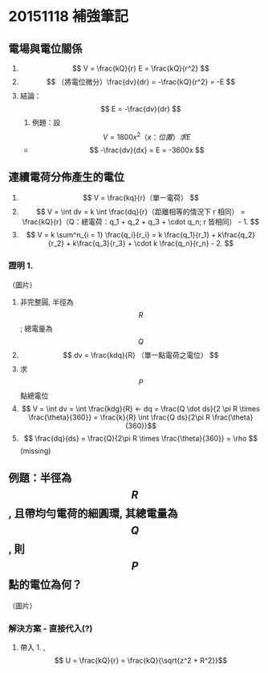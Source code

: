 # 20151118 補強筆記
## 電場與電位關係
1. $$ V = \frac{kQ}{r} E = \frac{kQ}{r^2} $$
1. $$ （將電位微分）\frac{dv}{dr} = -\frac{kQ}{r^2} = -E $$
1. 結論：$$ E = -\frac{dv}{dr} $$
    1. 例題：設 $$ V = 1800x^2 （x：位置） 求 E $$
    * $$ -\frac{dv}{dx} = E  = -3600x $$

## 連續電荷分佈產生的電位
1. $$ V = \frac{kq}{r}（單一電荷） $$
2. $$ V = \int dv = k \int \frac{dq}{r}（距離相等的情況下 r 相同） = \frac{kQ}{r}（Q：總電荷：q_1 + q_2 + q_3 + \cdot q_n; r 皆相同） - 1.  $$
3. $$ V = k \sum^n_{i = 1} \frac{q_i}{r_i} = k \frac{q_1}{r_1} + k\frac{q_2}{r_2} + k\frac{q_3}{r_3} + \cdot k \frac{q_n}{r_n} - 2. $$

### 證明 1.
（圖片）
1. 非完整圓, 半徑為 $$ R $$ ; 總電量為 $$ Q $$
2. $$ dv = \frac{kdq}{R} （單一點電荷之電位） $$
3. 求 $$ P $$ 點總電位
4. $$ V = \int dv = \int \frac{kdg}{R} <- dq = \frac{Q \dot ds}{2 \pi R \times \frac{\theta}{360}} = \frac{k}{R} \int \frac{Q ds}{2\pi R \frac{\theta}{360}}$$
5. $$ \frac{dq}{ds} = \frac{Q}{2\pi R \times \frac{\theta}{360}} = \rho $$
(missing)

## 例題：半徑為 $$ R $$, 且帶均勻電荷的細圓環, 其總電量為 $$ Q $$, 則 $$ P $$ 點的電位為何？
（圖片）

### 解決方案 - 直接代入(?)
1. 帶入 1. , $$ U = \frac{kQ}{r} = \frac{kQ}{\sqrt{z^2 + R^2}}$$
